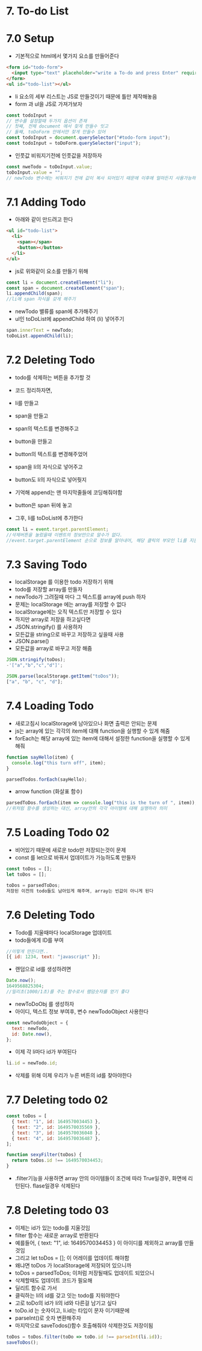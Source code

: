 # 7. To-do List

# 7.0 Setup

- 기본적으로 html에서 몇가지 요소를 만들어준다

```html
<form id="todo-form">
  <input type="text" placeholder="write a To-do and press Enter" required />
</form>
<ul id="todo-list"></ul>
```

- li 요소의 세부 리스트는 JS로 만들것이기 때문에 틀만 제작해놓음
- form 과 ul을 JS로 가져가보자

```js
const todoInput =
// 변수를 설정할때 두가지 옵션이 존재
// 첫째, 전체 document 에서 찾게 만들수 잇고
// 둘째, toDoForm 안에서만 찾게 만들수 있어
const todoInput = document.querySelector("#todo-form input");
const todoInput = toDoForm.querySelector("input");
```

- 인풋값 비워지기전에 인풋값을 저장하자

```js
const nweTodo = toDoInput.value;
toDoInput.value = "";
// newTodo 변수에는 비워지기 전에 값이 복사 되어있기 때문에 이후에 얼마든지 사용가능하다
```

# 7.1 Adding Todo

- 아래와 같이 만드려고 한다

```html
<ul id="todo-list">
  <li>
    <span></span>
    <button></button>
  </li>
</ul>
```

- js로 위와같이 요소를 만들기 위해

```js
const li = document.createElement("li");
const span = document.createElement("span");
li.appendChild(span);
//li에 span 자식을 갖게 해주기
```

- newTodo 밸류를 span에 추가해주기
- ul인 toDoList에 appendChild 하여 (li) 넣어주기

```js
span.innerText = newTodo;
toDoList.appendChild(li);
```

# 7.2 Deleting Todo

- todo를 삭제하는 버튼을 추가할 것

- 코드 정리하자면,
- li를 만들고
- span을 만들고
- span의 텍스트를 변경해주고
- button을 만들고
- button의 텍스트를 변경해주었어
- span을 li의 자식으로 넣어주고
- button도 li의 자식으로 넣어줫지
- 기억해 append는 맨 마지막줄들에 코딩해줘야함
- button은 span 뒤에 놓고
- 그후, li를 toDoList에 추가한다

```js
const li = event.target.parentElement;
//삭제버튼을 눌렀을때 이벤트의 정보만으로 알수가 없다.
//event.target.parentElement 순으로 정보를 알아내어, 해당 클릭의 부모인 li를 지운다
```

# 7.3 Saving Todo

- localStorage 를 이용한 todo 저장하기 위해
- todo를 저장할 array를 만들자
- newTodo가 그려질때 마다 그 텍스트를 array에 push 하자
- 문제는 localStorage 에는 array를 저장할 수 없다
- localStorage에는 오직 텍스트만 저장할 수 있다
- 하지만 array로 저장을 하고싶다면
- JSON.stringify() 를 사용하자
- 모든값을 string으로 바꾸고 저장하고 싶을때 사용
- JSON.parse()
- 모든값을 array로 바꾸고 저장 해줌

```js
JSON.stringify(toDos);
-'["a","b","c","d"]';

JSON.parse(localStorage.getItem("toDos"));
["a", "b", "c", "d"];
```

# 7.4 Loading Todo

- 새로고침시 localStorage에 남아있으나 화면 출력은 안되는 문제
- js는 array에 있는 각각의 item에 대해 function을 실행할 수 있게 해줌
- forEach는 해당 array에 있는 item에 대해서 설정한 function을 실행할 수 있게 해줘

```js
function sayHello(item) {
  console.log("this turn off", item);
}

parsedTodos.forEach(sayHello);
```

- arrow function (화살표 함수)

```js
parsedToDos.forEach(item => console.log("this is the turn of ", item));
//위처럼 함수를 생성하는 대신, array안의 각각 아이템에 대해 실행하라 의미
```

# 7.5 Loading Todo 02

- 비어있기 때문에 새로운 todo만 저장되는것이 문제
- const 를 let으로 바꿔서 업데이트가 가능하도록 만들자

```js
const toDos = [];
let toDos = [];
```

```js
toDos = parsedToDos;
저장된 이전의 todo들도 남아있게 해주며, array는 빈값이 아니게 된다
```

# 7.6 Deleting Todo

- Todo를 지울때마다 localStorage 업데이트
- todo들에게 ID를 부여

```js
//이렇게 만든다면..
[{ id: 1234, text: "javascript" }];
```

- 랜덤으로 id를 생성하려면

```js
Date.now();
1649568825304;
//밀리초(1000/1초)를 주는 함수로서 램덤숫자를 얻기 좋다
```

- newToDoObj 를 생성하자
- 아이디, 텍스트 정보 부여후, 변수 newTodoObject 사용한다

```js
const newTodoObject = {
  text: newTodo,
  id: Date.now(),
};
```

- 이제 각 li마다 id가 부여된다

```js
li.id = newTodo.id;
```

- 삭제를 위해 이제 우리가 누른 버튼의 id를 찾아야한다

# 7.7 Deleting todo 02

```js
const toDos = [
  { text: "1", id: 1649570034453 },
  { text: "2", id: 1649570035569 },
  { text: "3", id: 1649570036048 },
  { text: "4", id: 1649570036487 },
];

function sexyFilter(toDos) {
  return toDos.id !== 1649570034453;
}
```

- .filter기능을 사용하면 array 안의 아이템들이 조건에 따라 True일경우, 화면에 리턴된다. flase일경우 삭제된다

# 7.8 Deleting todo 03

- 이제는 id가 있는 todo를 지울것임
- filter 함수는 새로운 array로 반환된다
- 예를들어, { text: "1", id: 1649570034453 } 이 아이디를 제외하고 array를 만들것임
- 그리고 let toDos = []; 이 어레이를 업데이트 해야함
- 왜냐면 toDos 가 localStorage에 저장되어 있으니까
- toDos = parsedToDos; 이처럼 저장될때도 업데이트 되었으니
- 삭제할때도 업데이트 코드가 필요해
- 딜리트 함수로 가서
- 클릭하는 li의 id를 갖고 잇는 todo를 지워야한다
- 고로 toDo의 id가 li의 id와 다른걸 남기고 싶다
- toDo.id 는 숫자이고, li.id는 타입이 문자 이기때문에
- parseInt()로 숫자 변환해주자
- 마지막으로 saveTodos()함수 호출해줘야 삭제한것도 저장이됨

```js
toDos = toDos.filter(toDo => toDo.id !== parseInt(li.id));
saveToDos();
```
